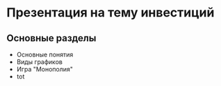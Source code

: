 # Презентация на тему инвестиций

## Основные разделы
- Основные понятия
- Виды графиков
- Игра "Монополия"
- tot

